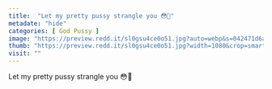 ```yaml
---
title:  "Let my pretty pussy strangle you 😳🙈"
metadate: "hide"
categories: [ God Pussy ]
image: "https://preview.redd.it/sl0gsu4ce0o51.jpg?auto=webp&s=042471d6a6ee4b90de9646ba1960da4a1ab98de9"
thumb: "https://preview.redd.it/sl0gsu4ce0o51.jpg?width=1080&crop=smart&auto=webp&s=cf531d3ee6995be98a5a81ed649223167c7a1240"
visit: ""
---
```

Let my pretty pussy strangle you 😳🙈
